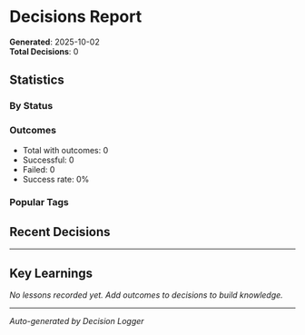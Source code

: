 # Decisions Report

**Generated**: 2025-10-02  
**Total Decisions**: 0

## Statistics

### By Status


### Outcomes
- Total with outcomes: 0
- Successful: 0
- Failed: 0
- Success rate: 0%

### Popular Tags


## Recent Decisions



---

## Key Learnings

*No lessons recorded yet. Add outcomes to decisions to build knowledge.*

---
*Auto-generated by Decision Logger*
